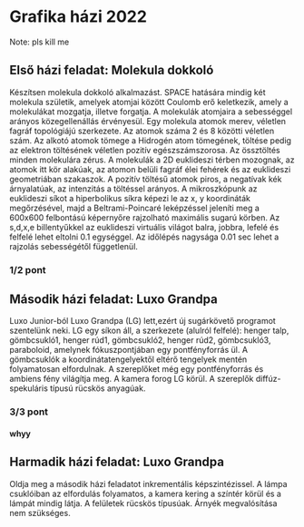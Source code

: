 # Grafika házi 2022
Note: pls kill me
## Első házi feladat: Molekula dokkoló
Készítsen molekula dokkoló alkalmazást. SPACE hatására mindig két molekula születik, amelyek atomjai között Coulomb erő keletkezik, amely a molekulákat mozgatja, illetve forgatja. A molekulák atomjaira a sebességgel arányos közegellenállás érvényesül. Egy molekula atomok merev, véletlen fagráf topológiájú szerkezete. Az atomok száma 2 és 8 közötti véletlen szám. Az alkotó atomok tömege a Hidrogén atom tömegének, töltése pedig az elektron töltésének véletlen pozitív egészszámszorosa. Az össztöltés minden molekulára zérus. A molekulák a 2D euklideszi térben mozognak, az atomok itt kör alakúak, az atomon belüli fagráf élei fehérek és az euklideszi geometriában szakaszok. A pozitív töltésű atomok piros, a negatívak kék árnyalatúak, az intenzitás a töltéssel arányos. A mikroszkópunk az euklideszi síkot a hiperbolikus síkra képezi le az x, y koordináták megőrzésével, majd a Beltrami-Poincaré leképzéssel jeleníti meg a 600x600 felbontású képernyőre rajzolható maximális sugarú körben. Az s,d,x,e billentyűkkel az euklideszi virtuális világot balra, jobbra, lefelé és felfelé lehet eltolni 0.1 egységgel. Az időlépés nagysága 0.01 sec lehet a rajzolás sebességétől függetlenül. 
### 1/2 pont
## Második házi feladat: Luxo Grandpa
Luxo Junior-ból Luxo Grandpa (LG) lett,ezért új sugárkövető programot szentelünk neki. LG egy síkon áll, a szerkezete (alulról felfelé): henger talp, gömbcsukló1, henger rúd1, gömbcsukló2, henger rúd2, gömbcsukló3, paraboloid, amelynek fókuszpontjában egy pontfényforrás ül. A gömbcsuklók a koordinátatengelyektől eltérő tengelyek mentén folyamatosan elfordulnak. A szereplőket még egy pontfényforrás és ambiens fény világítja meg. A kamera forog LG körül. A szereplők diffúz-spekuláris típusú rücskös anyagúak.
### 3/3 pont 
#### whyy
## Harmadik házi feladat: Luxo Grandpa
Oldja meg a második házi feladatot inkrementális képszintézissel. A lámpa csuklóiban az elfordulás folyamatos, a kamera kering a színtér körül és a lámpát mindig látja. A felületek rücskös típusúak. Árnyék megvalósítása nem szükséges.
###

